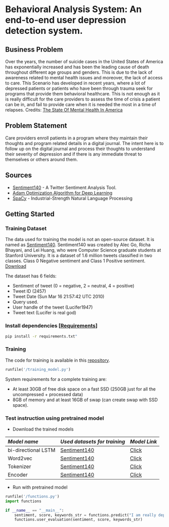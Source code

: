 # Behavioral Analysis System: An end-to-end user depression detection system.
## Business Problem
Over the years, the number of suicide cases in the United States of America has exponentially increased and has been the leading cause of death throughout different age groups and genders. This is due to the lack of awareness related to mental health issues and moreover, the lack of access to care. This Scenario has developed in recent years, where a lot of depressed patients or patients who have been through trauma seek for programs that provide them behavioral healthcare. This is not enough as it is really difficult for the care providers to assess the time of crisis a patient can be in, and fail to provide care when it is needed the most in a time of relapses. Credits: [The State Of Mental Health In America](https://www.mhanational.org/issues/state-mental-health-america "Mental Health America")
## Problem Statement
Care providers enroll patients in a program where they maintain their thoughts and program related details in a digital journal. The intent here is to follow up on the digital journal and process their thoughts to understand their severity of depression and if there is any immediate threat to themselves or others around them.
## Sources
  * [Sentiment140](http://www.sentiment140.com/) - A Twitter Sentiment Analysis Tool.
  * [Adam Optimization Algorithm for Deep Learning](https://machinelearningmastery.com/adam-optimization-algorithm-for-deep-learning/)
  * [SpaCy](https://spacy.io/) - Industrial-Strength Natural Language Processing
## Getting Started
### Training Dataset
The data used for training the model is not an open-source dataset. It is named as [Sentiment140](http://www.sentiment140.com/).  Sentiment140 was created by Alec Go, Richa Bhayani, and Lei Huang, who were Computer Science graduate students at Stanford University. It is a dataset of 1.6 million tweets classified in two classes. Class 0 Negative sentiment and Class 1 Positive sentiment. [Download](https://drive.google.com/file/d/1Ra_fzz9IZBea-tDK0gEhfne__lXepk5P/view?usp=sharing)

The dataset has 6 fields:
 - Sentiment of tweet (0 = negative, 2 = neutral, 4 = positive)
 - Tweet ID (2457)
 - Tweet Date (Sun Mar 16 21:57:42 UTC 2010)
 - Query used.
 - User handle of the tweet (Lucifer1947)
 - Tweet text (Lucifer is real god)

### Install dependencies [[Requirements](Behavioral-Analysis-System/blob/main/requirements.txt)]
```bash
pip install -r requirements.txt"
```
### Training
The code for training is available in this [repository](Behavioral-Analysis-System/blob/main/training_model.py). 

```python
runfile('/training_model.py')
```

System requirements for a complete training are:
  * At least 30GB of free disk space on a fast SSD (250GB just for all the uncompressed + processed data)
  * 8GB of memory and at least 16GB of swap (can create swap with SSD space).

### Test instruction using pretrained model
  * Download the trained models
 

 *Model name* | *Used datasets for training* | *Model Link* | 
 | :--- | :--- | :--- |
bi-directional LSTM | [Sentiment140](http://www.sentiment140.com/) | [Click](https://drive.google.com/file/d/18IFNYpOIbiRH8Is7e1c4caX6sq3-G-oQ/view?usp=sharing)
Word2vec | [Sentiment140](http://www.sentiment140.com/) | [Click](https://drive.google.com/file/d/1IGRpKRKxHclNh7FpNTC9s3OXWgTvwJH8/view?usp=sharing)
Tokenizer | [Sentiment140](http://www.sentiment140.com/) | [Click](Behavioral-Analysis-System/blob/main/tokenizer.pkl)
Encoder | [Sentiment140](http://www.sentiment140.com/) | [Click](Behavioral-Analysis-System/blob/main/encoder.pkl)

  * Run with pretrained model

```python
runfile('/functions.py')
import functions

if __name__ == "__main__":
    sentiment, score, keywords_str = functions.predict("I am really depressed.")
    functions.user_evaluation(sentiment, score, keywords_str)
```




